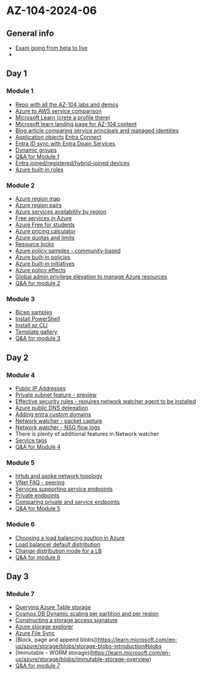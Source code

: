 # AZ-104-2024-06

## General info
- [Exam going from beta to live](https://techcommunity.microsoft.com/t5/microsoft-learn-blog/creating-high-quality-exams-the-path-from-beta-to-live/ba-p/1469422)
- 
## Day 1 

### Module 1
- [Repo with all the AZ-104 labs and demos](https://github.com/MicrosoftLearning/AZ-104-MicrosoftAzureAdministrator)
- [Azure to AWS service comparison](
https://learn.microsoft.com/en-us/azure/architecture/aws-professional/services)
- [Microsoft Learn (crete a profile there)](
https://learn.microsoft.com/en-us/)
- [Microsoft learn landing page for AZ-104 content](https://learn.microsoft.com/en-us/credentials/certifications/azure-administrator/?practice-assessment-type=certification)
- [Blog article comparing service principals and managed identities](https://devblogs.microsoft.com/devops/demystifying-service-principals-managed-identities/)
- [Application objects](https://learn.microsoft.com/en-us/entra/identity-platform/app-objects-and-service-principals?tabs=browser)
  [Entra Connect](https://learn.microsoft.com/en-us/entra/identity/hybrid/connect/whatis-azure-ad-connect)
- [Entra ID sync with Entra Doain Services](https://learn.microsoft.com/en-us/entra/identity/domain-services/synchronization)
- [Dynamic groups](https://learn.microsoft.com/en-us/entra/identity/users/groups-create-rule)
- [Q&A for Module 1](https://forms.office.com/e/JriuqepGpE)
- [Entra joined/registered/hybrid-joined devices](https://learn.microsoft.com/en-us/entra/identity/devices/concept-device-registration)
- [Azure built-in roles](https://learn.microsoft.com/en-us/azure/role-based-access-control/built-in-roles)

### Module 2
- [Azure region map](https://datacenters.microsoft.com/globe/explore)
- [Azure region pairs](https://learn.microsoft.com/en-us/azure/reliability/cross-region-replication-azure)
- [Azure services availability by region](https://azure.microsoft.com/en-us/explore/global-infrastructure/products-by-region/) 
- [Free services in Azure](https://azure.microsoft.com/en-us/free#all-free-services)
- [Azure Free for students](https://azure.microsoft.com/en-us/free/students)
- [Azure pricing calculator](https://azure.microsoft.com/en-us/pricing/calculator/)
- [Azure quotas and limits](https://learn.microsoft.com/en-us/azure/azure-resource-manager/management/azure-subscription-service-limits)
- [Resource locks](https://learn.microsoft.com/en-us/azure/azure-resource-manager/management/lock-resources?tabs=json)
- [Azure policy samples - community-based](https://github.com/Azure/Community-Policy/tree/main)
- [Azure built-in policies](https://learn.microsoft.com/en-us/azure/governance/policy/samples/built-in-policies)
- [Azure built-in initiatives](https://learn.microsoft.com/en-us/azure/governance/policy/samples/built-in-initiatives)
- [Azure policy effects](https://learn.microsoft.com/en-us/azure/governance/policy/concepts/effect-basics)
- [Global admin privilege elevation to manage Azure resources](https://learn.microsoft.com/en-us/azure/role-based-access-control/elevate-access-global-admin?tabs=azure-portal)
- [Q&A for module 2](https://forms.office.com/e/Hbv0yZVFGk)

### Module 3
- [Bicep samples](https://github.com/Azure/azure-docs-bicep-samples)
- [Install PowerShell](https://learn.microsoft.com/en-us/powershell/scripting/install/installing-powershell?view=powershell-7.4)
- [Install az CLI](https://learn.microsoft.com/en-us/cli/azure/install-azure-cli)
- [Template gallery](https://learn.microsoft.com/en-us/samples/browse/?expanded=azure&products=azure-resource-manager)
- [Q&A for module 3](https://forms.office.com/e/nWwr3iND39)

## Day 2

### Module 4
- [Public IP Addresses](https://learn.microsoft.com/en-us/azure/virtual-network/ip-services/public-ip-addresses)
- [Private subnet feature - preview](https://learn.microsoft.com/en-us/azure/virtual-network/ip-services/default-outbound-access)
- [Effective security rules - requires network watcher agent to be installed](https://learn.microsoft.com/en-us/azure/network-watcher/effective-security-rules-overview)
- [Azure public DNS delegation](https://learn.microsoft.com/en-us/azure/dns/dns-delegate-domain-azure-dns)
- [Adding entra custom domains](https://learn.microsoft.com/en-us/entra/fundamentals/add-custom-domain)
- [Network watcher - packet capture](https://learn.microsoft.com/en-us/azure/network-watcher/packet-capture-overview)
- [Network watcher - NSG flow logs](https://learn.microsoft.com/en-us/azure/network-watcher/nsg-flow-logs-overview)
- There is plenty of additional features in Network watcher
- [Service tags](https://learn.microsoft.com/en-us/azure/virtual-network/service-tags-overview)
- [Q&A for Module 4](https://forms.office.com/r/U40ANTfda1)

### Module 5
- [hHub and spoke network topology](https://learn.microsoft.com/en-us/azure/architecture/networking/architecture/hub-spoke?tabs=cli)
- [VNet FAQ - peering](https://learn.microsoft.com/en-us/azure/virtual-network/virtual-networks-faq#if-i-peer-vneta-to-vnetb-and-i-peer-vnetb-to-vnetc-does-that-mean-vneta-and-vnetc-are-peered)
- [Services supporting service endpoints](https://learn.microsoft.com/en-us/azure/virtual-network/virtual-network-service-endpoints-overview)
- [Private endpoints](https://learn.microsoft.com/en-us/azure/private-link/private-endpoint-overview)
- [Comparing private and service endpoints](https://techcommunity.microsoft.com/t5/core-infrastructure-and-security/service-endpoints-vs-private-endpoints/ba-p/3962134)
- [Q&A for Module 5](https://forms.office.com/r/sFaPN8U0gN)

### Module 6
- [Choosing a load balancing soution in Azure](https://learn.microsoft.com/en-us/azure/architecture/guide/technology-choices/load-balancing-overview)
- [Load balancer default distribution](https://learn.microsoft.com/en-us/azure/load-balancer/concepts)
- [Change distribution mode for a LB](https://learn.microsoft.com/en-us/azure/load-balancer/load-balancer-distribution-mode?tabs=azure-portal)
- [Q&A for module 6](https://forms.office.com/r/hKr9DDk8HW)


## Day 3

### Module 7
- [Querying Azure Table storage](https://learn.microsoft.com/en-us/rest/api/storageservices/querying-tables-and-entities)
- [Cosmos DB Dynamic scaling per partition and per region](https://devblogs.microsoft.com/cosmosdb/announcing-dynamic-scaling-per-region-and-per-partition-for-azure-cosmos-dbs-autoscale/)
- [Constructing a storage access signature](https://learn.microsoft.com/en-us/rest/api/storageservices/create-service-sas)
- [Azure storage explorer](https://azure.microsoft.com/en-us/products/storage/storage-explorer/)
- [Azure File Sync](https://learn.microsoft.com/en-us/azure/storage/file-sync/file-sync-deployment-guide?tabs=azure-portal%2Cproactive-portal)
- [Block, page and append blobs](https://learn.microsoft.com/en-us/azure/storage/blobs/storage-blobs-introduction#blobs
- [Immutable - WORM storage)(https://learn.microsoft.com/en-us/azure/storage/blobs/immutable-storage-overview)
-  [Q&A for module 7](https://forms.office.com/r/EFbkrrFhMW)

